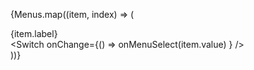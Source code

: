   {Menus.map((item, index) => (
                        <div className={classes.container} key={index}>
                            <div className={classes.textContainer}>
                                {item.label}
                            </div>
                            <div className={classes.switchContainer}>
                                <Switch onChange={() =>  onMenuSelect(item.value) } />
                            </div>
                        </div>
                    ))}
